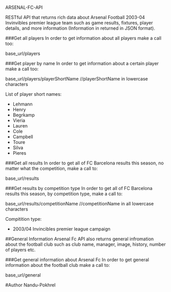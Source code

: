 ARSENAL-FC-API

 RESTful API that returns rich data about Arsenal Football 2003-04 Invinvibles premier league team such as game results, fixtures, player details, and more information (Information in returned in JSON format).

 ###Get all players In order to get information about all players make a call too:

base_url/players

###Get player by name In order to get information about a certain player make a call too:

base_url/players/playerShortName //playerShortName in lowercase characters

List of player short names:

- Lehmann
- Henry
- Begrkamp
- Vieria
- Lauren
- Cole
- Campbell
- Toure
- Silva
- Pieres

###Get all results In order to get all of FC Barcelona results this season, no matter what the competition, make a call to:

base_url/results

###Get results by competition type In order to get all of FC Barcelona results this season, by competition type, make a call to:

base_url/results/competitionName //competitionName in all lowercase characters

Compitition type:
- 2003/04 Invincibles premier league campaign

##General Information Arsenal Fc API also returns general infromation about the football club such as club name, manager, image, history, number of players etc.

###Get general information about Arsenal Fc In order to get general information about the football club make a call to:

base_url/general

#Author Nandu-Pokhrel
